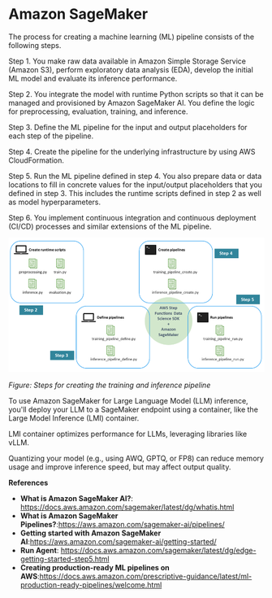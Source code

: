 # Amazon SageMaker

The process for creating a machine learning (ML) pipeline consists of the following steps.

Step 1. You make raw data available in Amazon Simple Storage Service (Amazon S3), perform exploratory data analysis (EDA), develop the initial ML model and evaluate its inference performance.

Step 2. You integrate the model with runtime Python scripts so that it can be managed and provisioned by Amazon SageMaker AI. You define the logic for preprocessing, evaluation, training, and inference.

Step 3. Define the ML pipeline for the input and output placeholders for each step of the pipeline.

Step 4. Create the pipeline for the underlying infrastructure by using AWS CloudFormation.

Step 5. Run the ML pipeline defined in step 4. You also prepare data or data locations to fill in concrete values for the input/output placeholders that you defined in step 3. This includes the runtime scripts defined in step 2 as well as model hyperparameters.

Step 6. You implement continuous integration and continuous deployment (CI/CD) processes and similar extensions of the ML pipeline.

![alt text](https://github.com/jylhakos/Data-Analysis-and-Visualizations/blob/main/Amazon%20SageMaker/machine_learning_pipeline.png?raw=true)

*Figure: Steps for creating the training and inference pipeline*

To use Amazon SageMaker for Large Language Model (LLM) inference, you'll deploy your LLM to a SageMaker endpoint using a container, like the Large Model Inference (LMI) container. 

LMI container optimizes performance for LLMs, leveraging libraries like vLLM.

Quantizing your model (e.g., using AWQ, GPTQ, or FP8) can reduce memory usage and improve inference speed, but may affect output quality.

**References**

- **What is Amazon SageMaker AI?**: https://docs.aws.amazon.com/sagemaker/latest/dg/whatis.html
- **What is Amazon SageMaker Pipelines?**:https://aws.amazon.com/sagemaker-ai/pipelines/
- **Getting started with Amazon SageMaker AI**:https://aws.amazon.com/sagemaker-ai/getting-started/
- **Run Agent**: https://docs.aws.amazon.com/sagemaker/latest/dg/edge-getting-started-step5.html
- **Creating production-ready ML pipelines on AWS**:https://docs.aws.amazon.com/prescriptive-guidance/latest/ml-production-ready-pipelines/welcome.html


